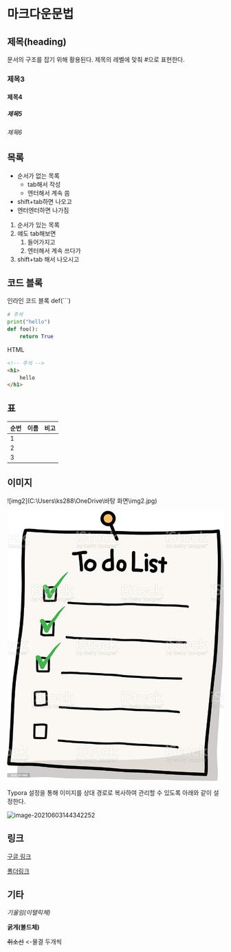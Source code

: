 # 마크다운문법

## 제목(heading)

문서의 구조를 잡기 위해 활용된다. 제목의 레벨에 맞춰 #으로 표현한다.

### 제목3

#### 제목4

##### 제목5

###### 제목6

## 목록

* 순서가 없는 목록 
  * tab해서 작성
  * 엔터해서 계속 씀
* shift+tab하면 나오고
* 엔터엔터하면 나가짐

1. 순서가 있는 목록
2. 얘도 tab해보면
   1. 들어가지고
   2. 엔터해서 계속 쓰다가
3. shift+tab 해서 나오시고

## 코드 블록

인라인 코드 블록 def(```)

```python
# 주석
print("hello")
def foo():
    return True
```

HTML

```html
<!-- 주석 -->
<h1>
    hello
</h1>
```



## 표

| 순번 | 이름 | 비고 |
| ---- | ---- | ---- |
| 1    |      |      |
| 2    |      |      |
| 3    |      |      |

## 이미지

![img2](C:\Users\ks288\OneDrive\바탕 화면\img2.jpg)



![img2](md-images/img2.jpg)

Typora 설정을 통해 이미지를 상대 경로로 복사하여 관리할 수 있도록 아래와 같이 설정한다. 

![image-20210603144342252](md-images/image-20210603144342252.png)

## 링크

[구글 링크](https://google.com)

[폴더링크](./md-images)



## 기타

*기울임(이탤릭체)*

**굵게(볼드체)**

~~취소선~~  <-물결 두개씩

